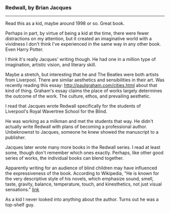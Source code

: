 ### Redwall, by Brian Jacques

_______________________________________________

Read this as a kid, maybe around 1998 or so. Great book.

Perhaps in part, by virtue of being a kid at the time, there were fewer distractions on my attention, but it created an imaginative world with a vividness I don't think I've experienced in the same way in any other book. Even Harry Potter.

I think it's really Jacques' writing though. He had one in a million type of imagination, artistic vision, and literary skill.

Maybe a stretch, but interesting that he and The Beatles were both artists from Liverpool.
There are similar aesthetics and sensibilities in their art. Was recently reading this essay: http://paulgraham.com/cities.html about that kind of thing.
Graham's essay claims the place of works largely determines the outcome of the work. The culture, ethos, and prevailing aesthetic. 

I read that Jacques wrote Redwall specifically for the students of Liverpool's Royal Wavertree School for the Blind.

He was working as a milkman and met the students that way.
He didn't actually write Redwall with plans of becoming a professional author.
Unbeknownst to Jacques, someone he knew showed the manuscript to a publisher.

Jacques later wrote many more books in the Redwall series. I read at least some, though don't remember which ones exactly. Perhaps, like other good series of works, the individual books can blend together.

Apparently writing for an audience of blind children may have influenced the expressiveness of the book.
According to Wikipedia, "He is known for the very descriptive style of his novels, which emphasize sound, smell, taste, gravity, balance, temperature, touch, and kinesthetics, not just visual sensations." [link](https://en.wikipedia.org/wiki/Brian_Jacques)

As a kid I never looked into anything about the author. Turns out he was a top-shelf guy.
